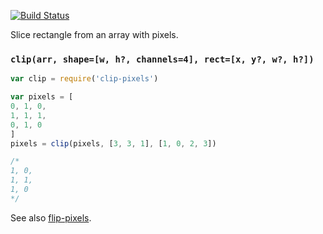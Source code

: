 [![Build Status](https://travis-ci.org/dy/clip-pixels.svg?branch=master)](https://travis-ci.org/dy/clip-pixels)

Slice rectangle from an array with pixels.

### `clip(arr, shape=[w, h?, channels=4], rect=[x, y?, w?, h?])`

```js
var clip = require('clip-pixels')

var pixels = [
0, 1, 0,
1, 1, 1,
0, 1, 0
]
pixels = clip(pixels, [3, 3, 1], [1, 0, 2, 3])

/*
1, 0,
1, 1,
1, 0
*/
```

See also [flip-pixels](https://ghub.io/flip-pixels).
